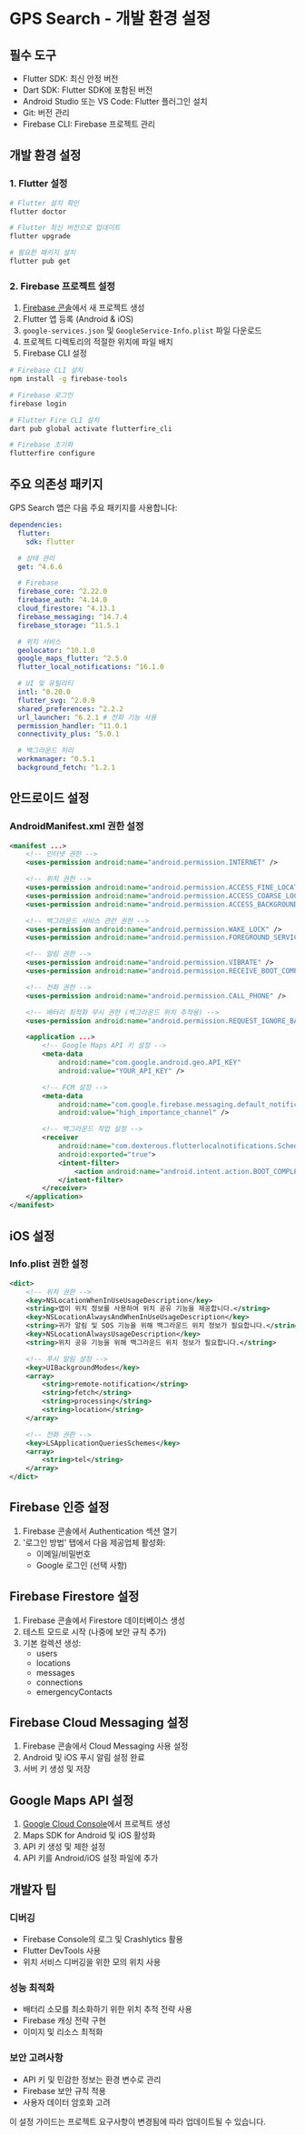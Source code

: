 # GPS Search - 개발 환경 설정

## 필수 도구

- Flutter SDK: 최신 안정 버전
- Dart SDK: Flutter SDK에 포함된 버전
- Android Studio 또는 VS Code: Flutter 플러그인 설치
- Git: 버전 관리
- Firebase CLI: Firebase 프로젝트 관리

## 개발 환경 설정

### 1. Flutter 설정

```bash
# Flutter 설치 확인
flutter doctor

# Flutter 최신 버전으로 업데이트
flutter upgrade

# 필요한 패키지 설치
flutter pub get
```

### 2. Firebase 프로젝트 설정

1. [Firebase 콘솔](https://console.firebase.google.com/)에서 새 프로젝트 생성
2. Flutter 앱 등록 (Android & iOS)
3. `google-services.json` 및 `GoogleService-Info.plist` 파일 다운로드
4. 프로젝트 디렉토리의 적절한 위치에 파일 배치
5. Firebase CLI 설정

```bash
# Firebase CLI 설치
npm install -g firebase-tools

# Firebase 로그인
firebase login

# Flutter Fire CLI 설치
dart pub global activate flutterfire_cli

# Firebase 초기화
flutterfire configure
```

## 주요 의존성 패키지

GPS Search 앱은 다음 주요 패키지를 사용합니다:

```yaml
dependencies:
  flutter:
    sdk: flutter

  # 상태 관리
  get: ^4.6.6

  # Firebase
  firebase_core: ^2.22.0
  firebase_auth: ^4.14.0
  cloud_firestore: ^4.13.1
  firebase_messaging: ^14.7.4
  firebase_storage: ^11.5.1

  # 위치 서비스
  geolocator: ^10.1.0
  google_maps_flutter: ^2.5.0
  flutter_local_notifications: ^16.1.0

  # UI 및 유틸리티
  intl: ^0.20.0
  flutter_svg: ^2.0.9
  shared_preferences: ^2.2.2
  url_launcher: ^6.2.1 # 전화 기능 사용
  permission_handler: ^11.0.1
  connectivity_plus: ^5.0.1

  # 백그라운드 처리
  workmanager: ^0.5.1
  background_fetch: ^1.2.1
```

## 안드로이드 설정

### AndroidManifest.xml 권한 설정

```xml
<manifest ...>
    <!-- 인터넷 권한 -->
    <uses-permission android:name="android.permission.INTERNET" />

    <!-- 위치 권한 -->
    <uses-permission android:name="android.permission.ACCESS_FINE_LOCATION" />
    <uses-permission android:name="android.permission.ACCESS_COARSE_LOCATION" />
    <uses-permission android:name="android.permission.ACCESS_BACKGROUND_LOCATION" />

    <!-- 백그라운드 서비스 관련 권한 -->
    <uses-permission android:name="android.permission.WAKE_LOCK" />
    <uses-permission android:name="android.permission.FOREGROUND_SERVICE" />

    <!-- 알림 권한 -->
    <uses-permission android:name="android.permission.VIBRATE" />
    <uses-permission android:name="android.permission.RECEIVE_BOOT_COMPLETED" />

    <!-- 전화 권한 -->
    <uses-permission android:name="android.permission.CALL_PHONE" />

    <!-- 배터리 최적화 무시 권한 (백그라운드 위치 추적용) -->
    <uses-permission android:name="android.permission.REQUEST_IGNORE_BATTERY_OPTIMIZATIONS" />

    <application ...>
        <!-- Google Maps API 키 설정 -->
        <meta-data
            android:name="com.google.android.geo.API_KEY"
            android:value="YOUR_API_KEY" />

        <!-- FCM 설정 -->
        <meta-data
            android:name="com.google.firebase.messaging.default_notification_channel_id"
            android:value="high_importance_channel" />

        <!-- 백그라운드 작업 설정 -->
        <receiver
            android:name="com.dexterous.flutterlocalnotifications.ScheduledNotificationBootReceiver"
            android:exported="true">
            <intent-filter>
                <action android:name="android.intent.action.BOOT_COMPLETED"/>
            </intent-filter>
        </receiver>
    </application>
</manifest>
```

## iOS 설정

### Info.plist 권한 설정

```xml
<dict>
    <!-- 위치 권한 -->
    <key>NSLocationWhenInUseUsageDescription</key>
    <string>앱이 위치 정보를 사용하여 위치 공유 기능을 제공합니다.</string>
    <key>NSLocationAlwaysAndWhenInUseUsageDescription</key>
    <string>귀가 알림 및 SOS 기능을 위해 백그라운드 위치 정보가 필요합니다.</string>
    <key>NSLocationAlwaysUsageDescription</key>
    <string>위치 공유 기능을 위해 백그라운드 위치 정보가 필요합니다.</string>

    <!-- 푸시 알림 설정 -->
    <key>UIBackgroundModes</key>
    <array>
        <string>remote-notification</string>
        <string>fetch</string>
        <string>processing</string>
        <string>location</string>
    </array>

    <!-- 전화 권한 -->
    <key>LSApplicationQueriesSchemes</key>
    <array>
        <string>tel</string>
    </array>
</dict>
```

## Firebase 인증 설정

1. Firebase 콘솔에서 Authentication 섹션 열기
2. '로그인 방법' 탭에서 다음 제공업체 활성화:
   - 이메일/비밀번호
   - Google 로그인 (선택 사항)

## Firebase Firestore 설정

1. Firebase 콘솔에서 Firestore 데이터베이스 생성
2. 테스트 모드로 시작 (나중에 보안 규칙 추가)
3. 기본 컬렉션 생성:
   - users
   - locations
   - messages
   - connections
   - emergencyContacts

## Firebase Cloud Messaging 설정

1. Firebase 콘솔에서 Cloud Messaging 사용 설정
2. Android 및 iOS 푸시 알림 설정 완료
3. 서버 키 생성 및 저장

## Google Maps API 설정

1. [Google Cloud Console](https://console.cloud.google.com)에서 프로젝트 생성
2. Maps SDK for Android 및 iOS 활성화
3. API 키 생성 및 제한 설정
4. API 키를 Android/iOS 설정 파일에 추가

## 개발자 팁

### 디버깅

- Firebase Console의 로그 및 Crashlytics 활용
- Flutter DevTools 사용
- 위치 서비스 디버깅을 위한 모의 위치 사용

### 성능 최적화

- 배터리 소모를 최소화하기 위한 위치 추적 전략 사용
- Firebase 캐싱 전략 구현
- 이미지 및 리소스 최적화

### 보안 고려사항

- API 키 및 민감한 정보는 환경 변수로 관리
- Firebase 보안 규칙 적용
- 사용자 데이터 암호화 고려

이 설정 가이드는 프로젝트 요구사항이 변경됨에 따라 업데이트될 수 있습니다.
